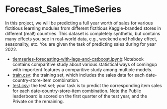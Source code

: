 # Forecast_Sales_TimeSeries

In this project, we will be predicting a full year worth of sales for various fictitious learning modules from different fictitious Kaggle-branded stores in different (real!) countries. This dataset is completely synthetic, but contains many effects you see in real-world data, e.g., weekend and holiday effect, seasonality, etc. You are given the task of predicting sales during for year 2022.

- [tiemseries-forecasting-with-lags-and-catboost.ipynb](./tiemseries-forecasting-with-lags-and-catboost(1).ipynb):Notebook contains comparitive study about various statistical ways of comingup with importent features a comparitive study among multiple models.
- [train.csv](./train.csv): the training set, which includes the sales data for each date-country-store-item combination.
- [test.csv](./test.csv): the test set; your task is to predict the corresponding item sales for each date-country-store-item combination. Note the Public leaderboard is scored on the first quarter of the test year, and the Private on the remaining.


